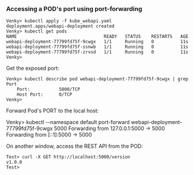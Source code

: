 ### Accessing a POD's port using port-forwarding

```
Venky> kubectl apply -f kube_webapi.yaml
deployment.apps/webapi-deployment created
Venky> kubectl get pods
NAME                                 READY   STATUS    RESTARTS   AGE
webapi-deployment-77799fd75f-9cwgx   1/1     Running   0          11s
webapi-deployment-77799fd75f-ssnwb   1/1     Running   0          11s
webapi-deployment-77799fd75f-zrvsd   1/1     Running   0          11s
Venky>
```

Get the exposed port:

```
Venky> kubectl describe pod webapi-deployment-77799fd75f-9cwgx | grep Port
    Port:           5000/TCP
    Host Port:      0/TCP
Venky>

```

Forward Pod's PORT to the local host:

Venky> kubectl --namespace default port-forward webapi-deployment-77799fd75f-9cwgx 5000
Forwarding from 127.0.0.1:5000 -> 5000
Forwarding from [::1]:5000 -> 5000

On another window, access the REST API from the POD:

```
Test> curl -X GET http://localhost:5000/version
v1.0.0
Test>
```



